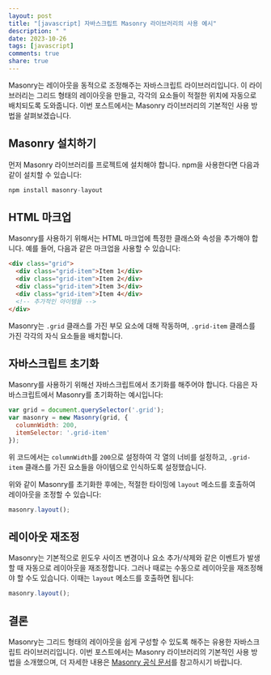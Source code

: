 ```yaml
---
layout: post
title: "[javascript] 자바스크립트 Masonry 라이브러리의 사용 예시"
description: " "
date: 2023-10-26
tags: [javascript]
comments: true
share: true
---
```


Masonry는 레이아웃을 동적으로 조정해주는 자바스크립트 라이브러리입니다. 이 라이브러리는 그리드 형태의 레이아웃을 만들고, 각각의 요소들이 적절한 위치에 자동으로 배치되도록 도와줍니다. 이번 포스트에서는 Masonry 라이브러리의 기본적인 사용 방법을 살펴보겠습니다.

## Masonry 설치하기

먼저 Masonry 라이브러리를 프로젝트에 설치해야 합니다. npm을 사용한다면 다음과 같이 설치할 수 있습니다:

```javascript
npm install masonry-layout
```

## HTML 마크업

Masonry를 사용하기 위해서는 HTML 마크업에 특정한 클래스와 속성을 추가해야 합니다. 예를 들어, 다음과 같은 마크업을 사용할 수 있습니다:

```html
<div class="grid">
  <div class="grid-item">Item 1</div>
  <div class="grid-item">Item 2</div>
  <div class="grid-item">Item 3</div>
  <div class="grid-item">Item 4</div>
  <!-- 추가적인 아이템들 -->
</div>
```

Masonry는 `.grid` 클래스를 가진 부모 요소에 대해 작동하며, `.grid-item` 클래스를 가진 각각의 자식 요소들을 배치합니다.

## 자바스크립트 초기화

Masonry를 사용하기 위해선 자바스크립트에서 초기화를 해주어야 합니다. 다음은 자바스크립트에서 Masonry를 초기화하는 예시입니다:

```javascript
var grid = document.querySelector('.grid');
var masonry = new Masonry(grid, {
  columnWidth: 200,
  itemSelector: '.grid-item'
});
```

위 코드에서는 `columnWidth`를 `200`으로 설정하여 각 열의 너비를 설정하고, `.grid-item` 클래스를 가진 요소들을 아이템으로 인식하도록 설정했습니다.

위와 같이 Masonry를 초기화한 후에는, 적절한 타이밍에 `layout` 메소드를 호출하여 레이아웃을 조정할 수 있습니다:

```javascript
masonry.layout();
```

## 레이아웃 재조정

Masonry는 기본적으로 윈도우 사이즈 변경이나 요소 추가/삭제와 같은 이벤트가 발생할 때 자동으로 레이아웃을 재조정합니다. 그러나 때로는 수동으로 레이아웃을 재조정해야 할 수도 있습니다. 이때는 `layout` 메소드를 호출하면 됩니다:

```javascript
masonry.layout();
```

## 결론

Masonry는 그리드 형태의 레이아웃을 쉽게 구성할 수 있도록 해주는 유용한 자바스크립트 라이브러리입니다. 이번 포스트에서는 Masonry 라이브러리의 기본적인 사용 방법을 소개했으며, 더 자세한 내용은 [Masonry 공식 문서](https://masonry.desandro.com)를 참고하시기 바랍니다.